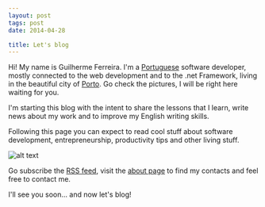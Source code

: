 ```yaml
---
layout: post
tags: post
date: 2014-04-28

title: Let's blog
---
```


Hi! My name is Guilherme Ferreira. I'm a [Portuguese](https://www.pinterest.com/igori/portugal/) software developer, mostly connected to the web development and to the .net Framework, living in the beautiful city of [Porto](https://www.pinterest.com/turismportugal/porto-portugal/). Go check the pictures, I will be right here waiting for you.

I'm starting this blog with the intent to share the lessons that I learn,
write news about my work and to improve my English writing skills.

Following this page you can expect to read cool stuff about software development, entrepreneurship, productivity tips and other living stuff.

![alt text](https://www.gravatar.com/avatar/93c1c26212f9eb3673538e6ad6ca7eb4.png?s=200 "This is me")

Go subscribe the [RSS feed](https://gsferreira.com/rss.xml), visit the [about page](https://gsferreira.com/about/) to find my contacts and feel free to contact me.

I'll see you soon... and now let's blog!
